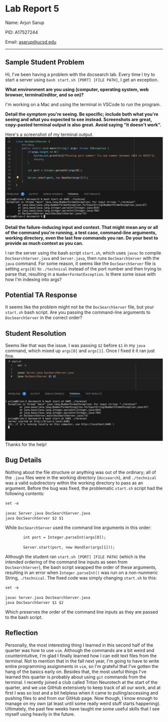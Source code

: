 # Lab Report 5
Name: Arjun Sarup

PID: A17527244

Email: asarup@ucsd.edu

---

## Sample Student Problem

Hi, I've been having a problem with the docsearch lab. Every time I try to start a server using `bash start.sh [PORT] [FILE PATH]`, I get an exception.


**What environment are you using (computer, operating system, web browser, terminal/editor, and so on)?**

I'm working on a Mac and using the terminal in VSCode to run the program.

**Detail the symptom you're seeing. Be specific; include both what you're seeing and what you expected to see instead. Screenshots are great, copy-pasted terminal output is also great. Avoid saying “it doesn't work”.**

Here's a screenshot of my terminal output.
![Sample Bug](sample_bug.png)


**Detail the failure-inducing input and context. That might mean any or all of the command you're running, a test case, command-line arguments, working directory, even the last few commands you ran. Do your best to provide as much context as you can.**

I ran the server using the bash script `start.sh`, which uses `javac` to compile `DocSearchServer.java` and `Server.java`, then runs `DocSearchServer` with the `java` command. For some reason, it seems like the `DocSearchServer` file is setting `args[0]` to `./technical` instead of the port number and then trying to parse that, resulting in a `NumberFormatException`. Is there some issue with how I'm indexing into args?


## Potential TA Response
It seems like the problem might not be the `DocSearchServer` file, but your `start.sh` bash script. Are you passing the command-line arguments to `DocSearchServer` in the correct order?


## Student Resolution
Seems like that was the issue. I was passing `$2` before `$1` in my `java` command, which mixed up `args[0]` and `args[1]`. Once I fixed it it ran just fine. 
![Fixed bug](fixed_bug.png)
Thanks for the help!


## Bug Details

Nothing about the file structure or anything was out of the ordinary; all of the `.java` files were in the working directory (`docsearch`), and `./technical` was a valid subdirectory within the working directory to pass as an argument. Before the bug was fixed, the problematic `start.sh` script had the following contents:
```
set -e

javac Server.java DocSearchServer.java
java DocSearchServer $2 $1
```
While `DocSearchServer` used the command line arguments in this order:
```
        int port = Integer.parseInt(args[0]);

        Server.start(port, new Handler(args[1]));
```
Although the student ran `start.sh [PORT] [FILE PATH]` (which is the intended ordering of the command line inputs as seen from `DocSearchServer`), the bash script swapped the order of these arguments, resulting in an error when `Integer.parseInt()` was run on a non-nunmeric String, `./technical`. The fixed code was simply changing `start.sh` to this:
```
set -e

javac Server.java DocSearchServer.java
java DocSearchServer $1 $2
```
Which preserves the order of the command line inputs as they are passed to the bash script.


## Reflection
Personally, the most interesting thing I learned in this second half of the quarter was how to use `vim`. Although the commands are a bit weird and counterintuitive, I'm glad I finally learned how I can edit text files from the terminal. Not to mention that in the fall next year, I'm going to have to write entire programming assignments in `vim`, so I'm grateful that I've gotten the hang of the basics early on. Besides that, the most useful things I've learned this quarter is probably about using `git` commands from the terminal. I recently joined a club called Triton Neurotech at the start of the quarter, and we use GitHub extensively to keep track of all our work, and at first I was so lost and a bit helpless when it came to pulling/accessing and pushing files to and from our GitHub page. Now though, I know enough to manage on my own (at least until some really weird stuff starts happening). Ultimately, the past few weeks have taught me some useful skills that I see myself using heavily in the future.
